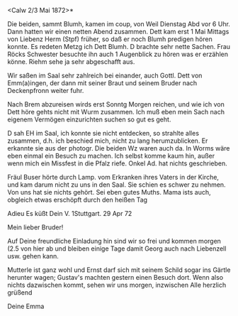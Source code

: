  <Calw 2/3 Mai 1872>*

Die beiden, sammt Blumh, kamen im coup‚ von Weil Dienstag Abd vor 6 Uhr. Dann hatten wir einen netten Abend zusammen. Dett kam erst 1 Mai Mittags von Liebenz Herm (Stpf) früher, so daß er noch Blumh predigen hören konnte. Es redeten Metzg ich Dett Blumh. D brachte sehr nette Sachen. 
Frau Röcks Schwester besuchte ihn auch 1 Augenblick zu hören was er erzählen könne. Riehm sehe ja sehr abgeschafft aus.

Wir saßen im Saal sehr zahlreich bei einander, auch Gottl. Dett von Emm(a)ingen, der dann mit seiner Braut und seinem Bruder nach Deckenpfronn weiter fuhr.

Nach Brem abzureisen wirds erst Sonntg Morgen reichen, und wie ich von Dett höre gehts nicht mit Wurm zusammen. Ich muß eben mein Sach nach eigenem Vermögen einzurichten suchen so gut es geht.

D sah EH im Saal, ich konnte sie nicht entdecken, so strahlte alles zusammen, d.h. ich beschied mich, nicht zu lang herumzublicken. Er erkannte sie aus der photogr. Die beiden Wz waren auch da. In Worms wäre eben einmal ein Besuch zu machen. Ich selbst komme kaum hin, außer wenn mich ein Missfest in die Pfalz riefe. Onkel Ad. hat nichts geschrieben.

Fräul Buser hörte durch Lamp. vom Erkranken ihres Vaters in der Kirche, und kam darum nicht zu uns in den Saal. Sie schien es schwer zu nehmen. Von uns hat sie nichts gehört. Sei eben gutes Muths. Mama ists auch, obgleich etwas erschöpft durch den heißen Tag

 Adieu Es küßt
 Dein V.
 1Stuttgart. 29 Apr 72

Mein lieber Bruder!

Auf Deine freundliche Einladung hin sind wir so frei und kommen morgen (2.5 von hier ab und bleiben einige Tage damit Georg auch nach Liebenzell usw. gehen kann.

Mutterle ist ganz wohl und Ernst darf sich mit seinem Schild sogar ins Gärtle herunter wagen; Gustav's machten gestern einen Besuch dort. 
Wenn also nichts dazwischen kommt, sehen wir uns morgen, inzwischen Alle herzlich grüßend

 Deine Emma
